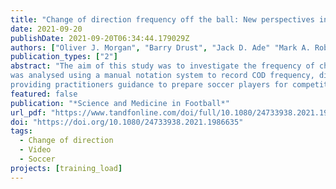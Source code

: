 ```yaml
---
title: "Change of direction frequency off the ball: New perspectives in elite youth soccer"
date: 2021-09-20
publishDate: 2021-09-20T06:34:44.179029Z
authors: ["Oliver J. Morgan", "Barry Drust", "Jack D. Ade" "Mark A. Robinson"]
publication_types: ["2"]
abstract: "The aim of this study was to investigate the frequency of change of directions (COD) and examine the influences of position, leg dominance and anthropometrics on COD in elite youth soccer match play. Twenty-four elite male English Premier League (EPL) academy players (19.0 ± 1.9 years) were individually recorded during ten competitive U18s and U23s matches. Video footage of individual players
was analysed using a manual notation system to record COD frequency, direction, estimated angle and recovery time. The influences of position, anthropometrics and leg dominance were accounted for. Elite youth soccer players performed on average 305 ± 50 CODs with on average 19.2 ± 3.9 seconds of recovery. The frequency of CODs was independent of position, leg dominance, anthropometry and occurred equally between left and right direction and forwards and backwards direction. CODs were mostly ≤90° (77%) and there were significantly less CODs in the 2nd half (−29, ES = 1.23, P< 0.001). The average and peak within match demands within 15 and 5-minute periods were 49 and 62 CODs, and 16 and 25 CODs, respectively. This study is the first to illustrate COD frequencies of elite youth soccer match play,
providing practitioners guidance to prepare soccer players for competitive match demands."
featured: false
publication: "*Science and Medicine in Football*"
url_pdf: "https://www.tandfonline.com/doi/full/10.1080/24733938.2021.1986635"
doi: "https://doi.org/10.1080/24733938.2021.1986635"
tags:
  - Change of direction
  - Video
  - Soccer
projects: [training_load]
---
```

